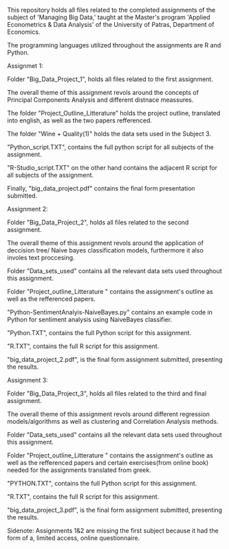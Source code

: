 This repository holds all files related to the completed assignments of the subject of 'Managing Big Data,' taught at the Master's program 'Applied Econometrics & Data Analysis' of the University of Patras, Department of Economics.

The programming languages utilized throughout the assignments are R and Python.

Assignmet 1:

Folder "Big_Data_Project_1", holds all files related to the first assignment.

The overall theme of this assignment revols around the concepts of Principal Components Analysis and different distnace meassures.

The folder "Project_Outline_Litterature" holds the project outline, translated into english, as well as the two papers refferenced.

The folder "Wine + Quality(1)" holds the data sets used in the Subject 3.

"Python_script.TXT", contains the full python script for all subjects of the assignment.

"R-Studio_script.TXT" on the other hand contains the adjacent R script for all subjects of the assignment.

Finally, "big_data_project.pdf" contains the final form presentation submitted.

Assignment 2:

Folder "Big_Data_Project_2", holds all files related to the second assignment.

The overall theme of this assignment revols around the application of deccision tree/ Naive bayes classification models, furthermore it also involes text proccesing.

Folder "Data_sets_used" contains all the relevant data sets used throughout this assignment. 

Folder "Project_outline_Litterature " contains the assignment's outline as well as the refferenced papers. 

"Python-SentimentAnalyis-NaiveBayes.py" contains an example code in Python for sentiment analysis using NaiveBayes classifier.

"Python.TXT", contains the full Python script for this assignment. 

"R.TXT", contains the full R script for this assignment.

"big_data_project_2.pdf", is the final form assignment submitted, presenting the results.

Assignment 3:

Folder "Big_Data_Project_3", holds all files related to the third and final assignment.

The overall theme of this assignment revols around different regression models/algorithms as well as clustering and Correlation Analysis methods.

Folder "Data_sets_used" contains all the relevant data sets used throughout this assignment.

Folder "Project_outline_Litterature " contains the assignment's outline as well as the refferenced papers and certain exercises(from online book) needed for the assignments translated from greek. 

"PYTHON.TXT", contains the full Python script for this assignment. 

"R.TXT", contains the full R script for this assignment.

"big_data_project_3.pdf", is the final form assignment submitted, presenting the results.

Sidenote: Assignments 1&2 are missing the first subject because it had the form of a, limited access, online questionnaire. 




